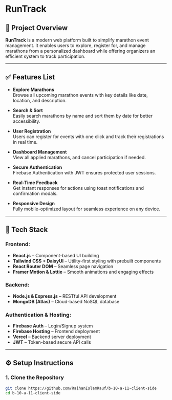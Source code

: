# RunTrack

## 📘 Project Overview

**RunTrack** is a modern web platform built to simplify marathon event management. It enables users to explore, register for, and manage marathons from a personalized dashboard while offering organizers an efficient system to track participation.

---

## ✅ Features List

- **Explore Marathons**  
  Browse all upcoming marathon events with key details like date, location, and description.

- **Search & Sort**  
  Easily search marathons by name and sort them by date for better accessibility.

- **User Registration**  
  Users can register for events with one click and track their registrations in real time.

- **Dashboard Management**  
  View all applied marathons, and cancel participation if needed.

- **Secure Authentication**  
  Firebase Authentication with JWT ensures protected user sessions.

- **Real-Time Feedback**  
  Get instant responses for actions using toast notifications and confirmation modals.

- **Responsive Design**  
  Fully mobile-optimized layout for seamless experience on any device.

---

## 🧱 Tech Stack

### Frontend:
- **React.js** – Component-based UI building
- **Tailwind CSS + DaisyUI** – Utility-first styling with prebuilt components
- **React Router DOM** – Seamless page navigation
- **Framer Motion & Lottie** – Smooth animations and engaging effects

### Backend:
- **Node.js & Express.js** – RESTful API development
- **MongoDB (Atlas)** – Cloud-based NoSQL database

### Authentication & Hosting:
- **Firebase Auth** – Login/Signup system
- **Firebase Hosting** – Frontend deployment
- **Vercel** – Backend server deployment
- **JWT** – Token-based secure API calls

---

## ⚙️ Setup Instructions

### 1. Clone the Repository
```bash
git clone https://github.com/RaihanIslamRauf/b-10-a-11-client-side
cd b-10-a-11-client-side


